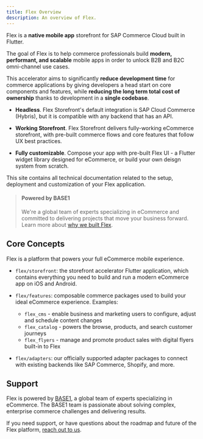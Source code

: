 ```yaml
---
title: Flex Overview
description: An overview of Flex.
---
```


Flex is a **native mobile app** storefront for SAP Commerce Cloud built in Flutter.

The goal of Flex is to help commerce professionals build **modern, performant, and scalable** mobile apps in order to unlock B2B and B2C omni-channel use cases.

This accelerator aims to significantly **reduce development time** for commerce applications by giving developers a head start on core components and features, while **reducing the long term total cost of ownership** thanks to development in a **single codebase**.

- **Headless**. Flex Storefront's default integration is SAP Cloud Commerce (Hybris), but it is compatible with any backend that has an API.

- **Working Storefront**. Flex Storefront delivers fully-working eCommerce storefront, with pre-built commerce flows and core features that follow UX best practices.

- **Fully customizable**. Compose your app with pre-built Flex UI - a Flutter widget library designed for eCommerce, or build your own deisgn system from scratch.

This site contains all technical documentation related to the setup, deployment and customization of your Flex application.

> #### Powered by BASE1
> We're a global team of experts specializing in eCommerce and committed to delivering projects that
> move your business forward. Learn more about [why we built Flex](/blog/why-we-built-flex).

## Core Concepts

Flex is a platform that powers your full eCommerce mobile experience.

- `flex/storefront`: the storefront accelerator Flutter application, which contains everything you need to build and run a modern eCommerce app on iOS and Android.

- `flex/features`: composable commerce packages used to build your ideal eCommerce experience. Examples: 
    - `flex_cms` - enable business and marketing users to configure, adjust and schedule content changes
    - `flex_catalog` - powers the browse, products, and search customer journeys
    - `flex_flyers` - manage and promote product sales with digital flyers built-in to Flex

- `flex/adapters`: our officially supported adapter packages to connect with existing backends like SAP Commerce, Shopify, and more.

## Support

Flex is powered by [BASE1](https://base1.com), a global team of experts specializing in eCommerce. The BASE1 team is passionate about solving complex, enterprise commerce challenges and delivering results.

If you need support, or have questions about the roadmap and future of the Flex platform, [reach out to us](https://www.base1.com/contact).